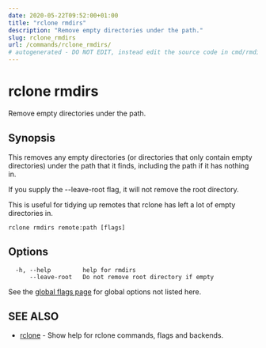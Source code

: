 ```yaml
---
date: 2020-05-22T09:52:00+01:00
title: "rclone rmdirs"
description: "Remove empty directories under the path."
slug: rclone_rmdirs
url: /commands/rclone_rmdirs/
# autogenerated - DO NOT EDIT, instead edit the source code in cmd/rmdirs/ and as part of making a release run "make commanddocs"
---
```

# rclone rmdirs

Remove empty directories under the path.

## Synopsis

This removes any empty directories (or directories that only contain
empty directories) under the path that it finds, including the path if
it has nothing in.

If you supply the --leave-root flag, it will not remove the root directory.

This is useful for tidying up remotes that rclone has left a lot of
empty directories in.



```
rclone rmdirs remote:path [flags]
```

## Options

```
  -h, --help         help for rmdirs
      --leave-root   Do not remove root directory if empty
```

See the [global flags page](/flags/) for global options not listed here.

## SEE ALSO

* [rclone](/commands/rclone/)	 - Show help for rclone commands, flags and backends.

